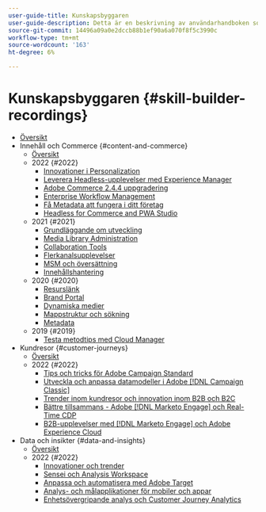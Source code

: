 ```yaml
---
user-guide-title: Kunskapsbyggaren
user-guide-description: Detta är en beskrivning av användarhandboken som ska visas på landningssidan.
source-git-commit: 14496a09a0e2dccb88b1ef90a6a070f8f5c3990c
workflow-type: tm+mt
source-wordcount: '163'
ht-degree: 6%

---
```



# Kunskapsbyggaren {#skill-builder-recordings}

+ [Översikt](overview.md)
+ Innehåll och Commerce {#content-and-commerce}
   + [Översikt](content-and-commerce/overview.md)
   + 2022 {#2022}
      + [Innovationer i Personalization](content-and-commerce/2022/content-perosonalization.md)
      + [Leverera Headless-upplevelser med Experience Manager](content-and-commerce/2022/headless.md)
      + [Adobe Commerce 2.4.4 uppgradering](content-and-commerce/2022/commerce-upgrade.md)
      + [Enterprise Workflow Management](content-and-commerce/2022/workflow.md)
      + [Få Metadata att fungera i ditt företag](content-and-commerce/2022/metadata.md)
      + [Headless for Commerce and PWA Studio](content-and-commerce/2022/headless-pwa.md)
   + 2021 {#2021}
      + [Grundläggande om utveckling](content-and-commerce/2021/authoring-fundamentals.md)
      + [Media Library Administration](content-and-commerce/2021/media-library-administration.md)
      + [Collaboration Tools](content-and-commerce/2021/collaboration-tools.md)
      + [Flerkanalsupplevelser](content-and-commerce/2021/omnichannel-experiences.md)
      + [MSM och översättning](content-and-commerce/2021/multi-site-management-web-translation.md)
      + [Innehållshantering](content-and-commerce/2021/traditional-headless-content-management.md)
   + 2020 {#2020}
      + [Resurslänk](content-and-commerce/2020/asset-link.md)
      + [Brand Portal](content-and-commerce/2020/brand-portal.md)
      + [Dynamiska medier](content-and-commerce/2020/dynamic-media.md)
      + [Mappstruktur och sökning](content-and-commerce/2020/folder-structure-search.md)
      + [Metadata](content-and-commerce/2020/metadata.md)
   + 2019 {#2019}
      + [Testa metodtips med Cloud Manager](content-and-commerce/2019/cloud-manager-testing.md)
+ Kundresor {#customer-journeys}
   + [Översikt](customer-journeys/overview.md)
   + 2022 {#2022}
      + [Tips och tricks för Adobe Campaign Standard](customer-journeys/2022/tips-and-tricks.md)
      + [Utveckla och anpassa datamodeller i Adobe [!DNL Campaign Classic]](customer-journeys/2022/data-models.md)
      + [Trender inom kundresor och innovation inom B2B och B2C](customer-journeys/2022/keynote.md)
      + [Bättre tillsammans - Adobe [!DNL Marketo Engage] och Real-Time CDP](customer-journeys/2022/b2b-campaigns.md)
      + [B2B-upplevelser med [!DNL Marketo Engage] och Adobe Experience Cloud](customer-journeys/2022/b2b-experiences.md)
+ Data och insikter {#data-and-insights}
   + [Översikt](data-and-insights/overview.md)
   + 2022 {#2022}
      + [Innovationer och trender](data-and-insights/2022/innovations.md)
      + [Sensei och Analysis Workspace](data-and-insights/2022/sensei.md)
      + [Anpassa och automatisera med Adobe Target](data-and-insights/2022/personalize.md)
      + [Analys- och målapplikationer för mobiler och appar](data-and-insights/2022/mobile-and-apps.md)
      + [Enhetsövergripande analys och Customer Journey Analytics](data-and-insights/2022/cross-device-analytics.md)

<!--    + [Adobe Campaign Classic V7 vs V8](customer-journeys/2022/classic-v7-vs-v8.md) -->
